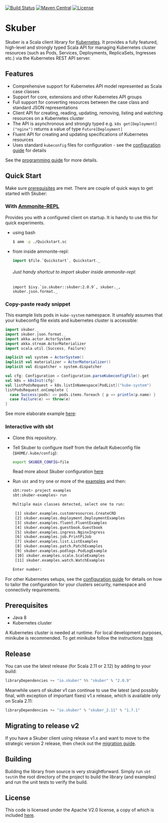 
[![Build Status](https://travis-ci.org/doriordan/skuber.svg?branch=master)](https://travis-ci.org/doriordan/skuber)
[![Maven Central](https://maven-badges.herokuapp.com/maven-central/io.skuber/skuber_2.12/badge.svg)](http://search.maven.org/#search|ga|1|g:%22io.skuber%22a:%22skuber_2.12%22)
[![License](https://img.shields.io/badge/License-Apache%202.0-blue.svg)](https://github.com/doriordan/skuber/blob/master/LICENSE.txt)

# Skuber

Skuber is a Scala client library for [Kubernetes](http://kubernetes.io). It provides a fully featured, high-level and strongly typed Scala API for managing Kubernetes cluster resources (such as Pods, Services, Deployments, ReplicaSets, Ingresses  etc.) via the Kubernetes REST API server.

## Features

- Comprehensive support for Kubernetes API model represented as Scala case classes
- Support for core, extensions and other Kubernetes API groups
- Full support for converting resources between the case class and standard JSON representations
- Client API for creating, reading, updating, removing, listing and watching resources on a Kubernetes cluster
- The API is asynchronous and strongly typed e.g. `k8s get[Deployment]("nginx")` returns a value of type `Future[Deployment]`
- Fluent API for creating and updating specifications of Kubernetes resources
- Uses standard `kubeconfig` files for configuration - see the [configuration guide](docs/Configuration.md) for details

See the [programming guide](docs/GUIDE.md) for more details.

## Quick Start

Make sure [prerequisites](#prerequisites) are met. There are couple of quick ways to get started with Skuber:

### With [Ammonite-REPL](http://ammonite.io/#Ammonite-REPL) 

Provides you with a configured client on startup. It is handy to use this for quick experiments. 
- using bash
    
  ```bash
  $ amm -p ./Quickstart.sc
  ```

- from inside ammonite-repl:
  ```scala
  import $file.`Quickstart`, Quickstart._
  ```

  ###### Just handy shortcut to import skuber inside ammonite-repl:

  ```
  import $ivy.`io.skuber::skuber:2.0.9`, skuber._, skuber.json.format._
  ```

### Copy-paste ready snippet

  This example lists pods in `kube-system` namespace. It unsafely assumes that your kubeconfig file exists and kubernetes cluster is accessible:

  ```scala
  import skuber._
  import skuber.json.format._
  import akka.actor.ActorSystem
  import akka.stream.ActorMaterializer
  import scala.util.{Success, Failure}

  implicit val system = ActorSystem()
  implicit val materializer = ActorMaterializer()
  implicit val dispatcher = system.dispatcher

  val cfg: Configuration = Configuration.parseKubeconfigFile().get
  val k8s = k8sInit(cfg)
  val listPodsRequest = k8s.listInNamespace[PodList]("kube-system")
  listPodsRequest.onComplete {
    case Success(pods) => pods.items.foreach { p => println(p.name) }
    case Failure(e) => throw(e)
  }
  ```
  See more elaborate example [here](docs/Examples.md):

### Interactive with sbt

  * Clone this repository.
  * Tell Skuber to configure itself from the default Kubeconfig file (`$HOME/.kube/config`):

    ```bash
    export SKUBER_CONFIG=file
    ```

    Read more about Skuber configuration [here](docs/Configuration.md)

  * Run `sbt` and try  one or more of the [examples](./examples/src/main/scala/skuber/examples) and then:

    ```bash
    sbt:root> project examples
    sbt:skuber-examples> run

    Multiple main classes detected, select one to run:

     [1] skuber.examples.customresources.CreateCRD
     [2] skuber.examples.deployment.DeploymentExamples
     [3] skuber.examples.fluent.FluentExamples
     [4] skuber.examples.guestbook.Guestbook
     [5] skuber.examples.ingress.NginxIngress
     [6] skuber.examples.job.PrintPiJob
     [7] skuber.examples.list.ListExamples
     [8] skuber.examples.patch.PatchExamples
     [9] skuber.examples.podlogs.PodLogExample
     [10] skuber.examples.scale.ScaleExamples
     [11] skuber.examples.watch.WatchExamples

    Enter number:
    ```

For other Kubernetes setups, see the [configuration guide](docs/Configuration.md) for details on how to tailor the configuration for your clusters security, namespace and connectivity requirements.


## Prerequisites

* Java 8
* Kubernetes cluster

A Kubernetes cluster is needed at runtime. For local development purposes, minikube is recommended.
To get minikube follow the instructions [here](https://github.com/kubernetes/minikube)



## Release

You can use the latest release (for Scala 2.11 or 2.12) by adding to your build:

```sbt
libraryDependencies += "io.skuber" %% "skuber" % "2.0.9"
```

Meanwhile users of skuber v1 can continue to use the latest (and possibly final, with exception of important fixes) v1.x release, which is available only on Scala 2.11:

```sbt
libraryDependencies += "io.skuber" % "skuber_2.11" % "1.7.1"
```

## Migrating to release v2

If you have a Skuber client using release v1.x and want to move to the strategic version 2 release, then check out the [migration guide](docs/MIGRATION_1-to-2.md).

## Building

Building the library from source is very straightforward. Simply run `sbt test`in the root directory of the project to build the library (and examples) and run the unit tests to verify the build.


## License

This code is licensed under the Apache V2.0 license, a copy of which is included [here](LICENSE.txt).
